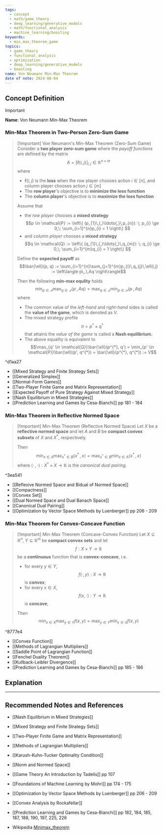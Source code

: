 ```yaml
---
tags:
  - concept
  - math/game_theory
  - deep_learning/generative_models
  - math/functional_analysis
  - machine_learning/boosting
keywords:
  - min_max_theorem_game
topics:
  - game_theory
  - functional_analysis
  - optimization
  - deep_learning/generative_models
  - boosting
name: Von Neumann Min-Max Theorem
date of note: 2024-08-04
---
```


## Concept Definition

>[!important]
>**Name**: Von Neumann Min-Max Theorem

### Min-Max Theorem in Two-Person Zero-Sum Game

>[!important] Von Neumann's Min-Max Theorem (Zero-Sum Game)
>Consider a **two player zero-sum game** where the *payoff functions* are defined by the matrix $$A = [\ell(i,j)]_{i,j} \in \mathbb{R}^{n\times m}$$
>where 
>- $\ell(i,j)$ is the **loss** when the row player chooses action $i\in [n]$, and column player chooses action $j\in [m]$
>- The **row player**'s objective is to **minimize the loss function**
>- The **column player**'s objective is to **maximize the loss function**
>
>Assume that 
>- the *row player* chooses a **mixed strategy**  $$p \in  \mathcal{P} :=  \left\{ (p_{1}\,{,}\ldots{,}\,p_{n}): \; p_{i} \ge 0,\; \sum_{i=1}^{n}p_{i} = 1 \right\} $$
>- and *column player* chooses a **mixed strategy** $$q \in \mathcal{Q} := \left\{ (q_{1}\,{,}\ldots{,}\,q_{m}): \; q_{i} \ge 0,\; \sum_{i=1}^{m}q_{i} = 1 \right\} $$
>
>Define the **expected payoff**  as $$\bar{\ell}(p, q) := \sum_{i=1}^{n}\sum_{j=1}^{m}p_{i}\,q_{j}\,\ell(i,j) := \left\langle  p\,,\,Aq    \right\rangle$$
>
>Then the following **min-max equlity** holds
>$$
>\min_{p \in \mathcal{P}}\max_{q\in \mathcal{Q}}\left\langle  p\,,\,Aq    \right\rangle = \max_{q\in \mathcal{Q}}\min_{p \in \mathcal{P}}\left\langle  p\,,\,Aq    \right\rangle
>$$
>where
>- The common value of the *left-hand* and *right-hand* sides is called the **value of the game**, which is denoted as $V$.
>- The mixed strategy profile $$\pi = p^{*} \times q^{*}$$ that attains the *value of the game* is called a **Nash equilibrium.**
>- The above equality is equivalent to $$\max_{q' \in \mathcal{Q}}\bar{\ell}(p^{*}, q') = \min_{p' \in \mathcal{P}}\bar{\ell}(p', q^{*}) = \bar{\ell}(p^{*}, q^{*}) := V$$

^d1aa27


- [[Mixed Strategy and Finite Strategy Sets]]
- [[Generalized Simplex]]
- [[Normal-Form Games]]
- [[Two-Player Finite Game and Matrix Representation]]
- [[Expected Payoff of Pure Strategy Against Mixed Strategy]]
- [[Nash Equilibrium in Mixed Strategies]]
- [[Prediction Learning and Games by Cesa-Bianchi]] pp 181 - 184


### Min-Max Theorem in Reflective Normed Space

>[!important] Min-Max Theorem (Reflective Normed Space)
>Let $X$ be a **reflective normed space** and let $A$ and $B$ be **compact convex subsets** of $X$ and $X^{*}$, respectively.
>
>Then 
>$$
>\min_{x \in A}\max_{x^{*} \in B} \left\langle  x^{*}\,,\,x    \right\rangle = \max_{x^{*} \in B}\min_{x \in A} \left\langle  x^{*}\,,\,x    \right\rangle
>$$
>where $\left\langle  \cdot\,,\,\cdot    \right\rangle: X^{*} \times X \to \mathbb{R}$ is the *canonical dual pairing.*

^3ea541

- [[Reflexive Normed Space and Bidual of Normed Space]]
- [[Compactness]]
- [[Convex Set]]
- [[Dual Normed Space and Dual Banach Space]]
- [[Canonical Dual Pairing]]
- [[Optimization by Vector Space Methods by Luenberger]] pp 206 - 209

### Min-Max Theorem for Convex-Concave Function

>[!important] Min-Max Theorem (Concave-Convex Function)
>Let $X \subseteq \mathbb{R}^{n}$, $Y \subseteq \mathbb{R}^{m}$ be **compact convex sets** and let $$f: X \times Y \to \mathbb{R}$$ be a **continuous** function that is **convex-concave**, i.e.
>- for every $y\in Y$,  $$f(\cdot, y): X \to \mathbb{R}$$ is **convex**;
>- for every $x\in X$,  $$f(x, \cdot): Y \to \mathbb{R}$$ is **concave**;
>
>Then 
>$$
>\min_{x \in X}\max_{y \in Y} f(x, y) = \max_{y \in Y}\min_{x \in X} f(x, y)
>$$
>

^8777e4

- [[Convex Function]]
- [[Methods of Lagrangian Multipliers]]
- [[Saddle Point of Lagrangian Function]]
- [[Fenchel Duality Theorem]]
- [[Kullback-Leibler Divergence]]
- [[Prediction Learning and Games by Cesa-Bianchi]] pp 185 - 186



## Explanation





-----------
##  Recommended Notes and References



- [[Nash Equilibrium in Mixed Strategies]]
- [[Mixed Strategy and Finite Strategy Sets]]
- [[Two-Player Finite Game and Matrix Representation]]



- [[Methods of Lagrangian Multipliers]]
- [[Karush-Kuhn-Tucker Optimality Condition]]

- [[Norm and Normed Space]]



- [[Game Theory An Introduction by Tadelis]] pp 107
- [[Foundations of Machine Learning by Mohri]] pp 174 - 175
- [[Optimization by Vector Space Methods by Luenberger]] pp 206 - 209
- [[Convex Analysis by Rockafellar]]
- [[Prediction Learning and Games by Cesa-Bianchi]] pp 182, 184, 185, 187, 188, 190, 197, 225, 226
- Wikipedia [Minimax_theorem](https://en.wikipedia.org/wiki/Minimax_theorem)